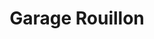 ---
title: "Garage Rouillon"
url: /saint-germain-le-chatelet/garage-rouillon/
shop: réparation de voitures
---